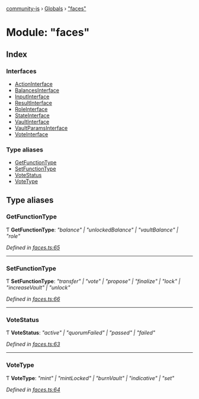 [community-js](../README.md) › [Globals](../globals.md) › ["faces"](_faces_.md)

# Module: "faces"

## Index

### Interfaces

* [ActionInterface](../interfaces/_faces_.actioninterface.md)
* [BalancesInterface](../interfaces/_faces_.balancesinterface.md)
* [InputInterface](../interfaces/_faces_.inputinterface.md)
* [ResultInterface](../interfaces/_faces_.resultinterface.md)
* [RoleInterface](../interfaces/_faces_.roleinterface.md)
* [StateInterface](../interfaces/_faces_.stateinterface.md)
* [VaultInterface](../interfaces/_faces_.vaultinterface.md)
* [VaultParamsInterface](../interfaces/_faces_.vaultparamsinterface.md)
* [VoteInterface](../interfaces/_faces_.voteinterface.md)

### Type aliases

* [GetFunctionType](_faces_.md#getfunctiontype)
* [SetFunctionType](_faces_.md#setfunctiontype)
* [VoteStatus](_faces_.md#votestatus)
* [VoteType](_faces_.md#votetype)

## Type aliases

###  GetFunctionType

Ƭ **GetFunctionType**: *"balance" | "unlockedBalance" | "vaultBalance" | "role"*

*Defined in [faces.ts:65](https://github.com/CommunityXYZ/community-js/blob/5b18796/src/faces.ts#L65)*

___

###  SetFunctionType

Ƭ **SetFunctionType**: *"transfer" | "vote" | "propose" | "finalize" | "lock" | "increaseVault" | "unlock"*

*Defined in [faces.ts:66](https://github.com/CommunityXYZ/community-js/blob/5b18796/src/faces.ts#L66)*

___

###  VoteStatus

Ƭ **VoteStatus**: *"active" | "quorumFailed" | "passed" | "failed"*

*Defined in [faces.ts:63](https://github.com/CommunityXYZ/community-js/blob/5b18796/src/faces.ts#L63)*

___

###  VoteType

Ƭ **VoteType**: *"mint" | "mintLocked" | "burnVault" | "indicative" | "set"*

*Defined in [faces.ts:64](https://github.com/CommunityXYZ/community-js/blob/5b18796/src/faces.ts#L64)*

